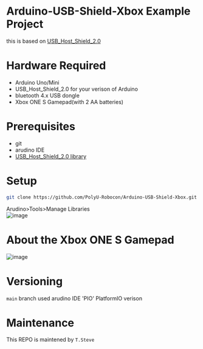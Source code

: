# Arduino-USB-Shield-Xbox Example Project
this is based on [USB_Host_Shield_2.0](https://github.com/felis/USB_Host_Shield_2.0)
# Hardware Required 
* Arduino Uno/Mini
* USB_Host_Shield_2.0 for your verison of Arduino
* bluetooth 4.x USB dongle
* Xbox ONE S Gamepad(with 2 AA batteries)
# Prerequisites
* git
* arudino IDE
* [USB_Host_Shield_2.0 library](https://github.com/felis/USB_Host_Shield_2.0)
# Setup
```bash
git clone https://github.com/PolyU-Robocon/Arduino-USB-Shield-Xbox.git
```
Arudino>Tools>Manage Libraries      
![image](https://user-images.githubusercontent.com/45313904/178581397-eba27b1c-9ed3-456b-8aca-2c857deb0a3a.png)
# About the Xbox ONE S Gamepad
![image](https://user-images.githubusercontent.com/45313904/178580274-1976deb8-6e92-45cb-9bbd-1d70b6ae056b.png)

# Versioning
`main` branch used arudino IDE
'PIO' PlatformIO verison

# Maintenance
This REPO is maintened by `T.Steve`
